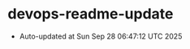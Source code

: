 # devops-readme-update
<!--START_SECTION:activity-->
- Auto-updated at Sun Sep 28 06:47:12 UTC 2025
<!--END_SECTION:activity-->
